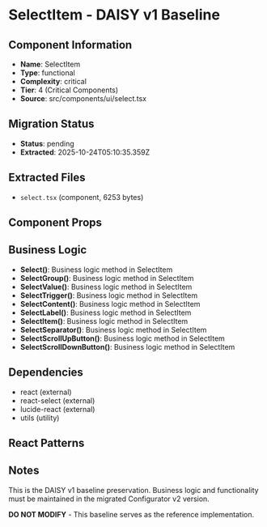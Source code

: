 # SelectItem - DAISY v1 Baseline

## Component Information

- **Name**: SelectItem
- **Type**: functional
- **Complexity**: critical
- **Tier**: 4 (Critical Components)
- **Source**: src/components/ui/select.tsx

## Migration Status

- **Status**: pending
- **Extracted**: 2025-10-24T05:10:35.359Z

## Extracted Files

- `select.tsx` (component, 6253 bytes)

## Component Props



## Business Logic

- **Select()**: Business logic method in SelectItem
- **SelectGroup()**: Business logic method in SelectItem
- **SelectValue()**: Business logic method in SelectItem
- **SelectTrigger()**: Business logic method in SelectItem
- **SelectContent()**: Business logic method in SelectItem
- **SelectLabel()**: Business logic method in SelectItem
- **SelectItem()**: Business logic method in SelectItem
- **SelectSeparator()**: Business logic method in SelectItem
- **SelectScrollUpButton()**: Business logic method in SelectItem
- **SelectScrollDownButton()**: Business logic method in SelectItem

## Dependencies

- react (external)
- react-select (external)
- lucide-react (external)
- utils (utility)

## React Patterns



## Notes

This is the DAISY v1 baseline preservation. Business logic and functionality
must be maintained in the migrated Configurator v2 version.

**DO NOT MODIFY** - This baseline serves as the reference implementation.

